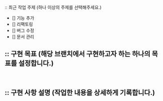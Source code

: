 :: 최근 작업 주제 (하나 이상의 주제를 선택해주세요.)
- [] 기능 추가
- [] 리팩토링
- [] 버그 수정
- [] 문서 관리

:: 구현 목표 (해당 브랜치에서 구현하고자 하는 하나의 목표를 설정합니다.) 
- 

<br>

:: 구현 사항 설명 (작업한 내용을 상세하게 기록합니다.)
- 